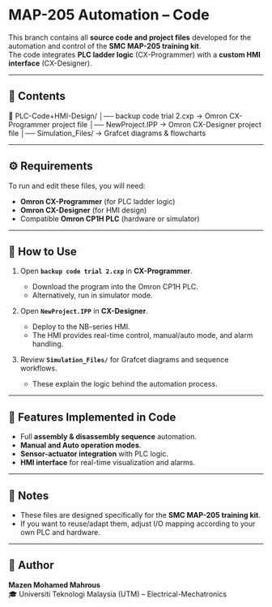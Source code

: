 # MAP-205 Automation – Code  
This branch contains all **source code and project files** developed for the automation and control of the **SMC MAP-205 training kit**.  
The code integrates **PLC ladder logic** (CX-Programmer) with a **custom HMI interface** (CX-Designer).  

---

## 📂 Contents  
📂 PLC-Code+HMI-Design/
│── backup code trial 2.cxp → Omron CX-Programmer project file
│── NewProject.IPP → Omron CX-Designer project file
│── Simulation_Files/ → Grafcet diagrams & flowcharts

---

## ⚙️ Requirements  
To run and edit these files, you will need:  
- **Omron CX-Programmer** (for PLC ladder logic)  
- **Omron CX-Designer** (for HMI design)  
- Compatible **Omron CP1H PLC** (hardware or simulator)  

---

## 🚀 How to Use  
1. Open **`backup code trial 2.cxp`** in **CX-Programmer**.  
   - Download the program into the Omron CP1H PLC.  
   - Alternatively, run in simulator mode.  

2. Open **`NewProject.IPP`** in **CX-Designer**.  
   - Deploy to the NB-series HMI.  
   - The HMI provides real-time control, manual/auto mode, and alarm handling.  

3. Review **`Simulation_Files/`** for Grafcet diagrams and sequence workflows.  
   - These explain the logic behind the automation process.  

---

## 🔹 Features Implemented in Code  
- Full **assembly & disassembly sequence** automation.  
- **Manual and Auto operation modes**.  
- **Sensor-actuator integration** with PLC logic.  
- **HMI interface** for real-time visualization and alarms.  

---

## 📌 Notes  
- These files are designed specifically for the **SMC MAP-205 training kit**.  
- If you want to reuse/adapt them, adjust I/O mapping according to your own PLC and hardware.  

---

## 👤 Author  
**Mazen Mohamed Mahrous**  
🎓 Universiti Teknologi Malaysia (UTM) – Electrical-Mechatronics  
